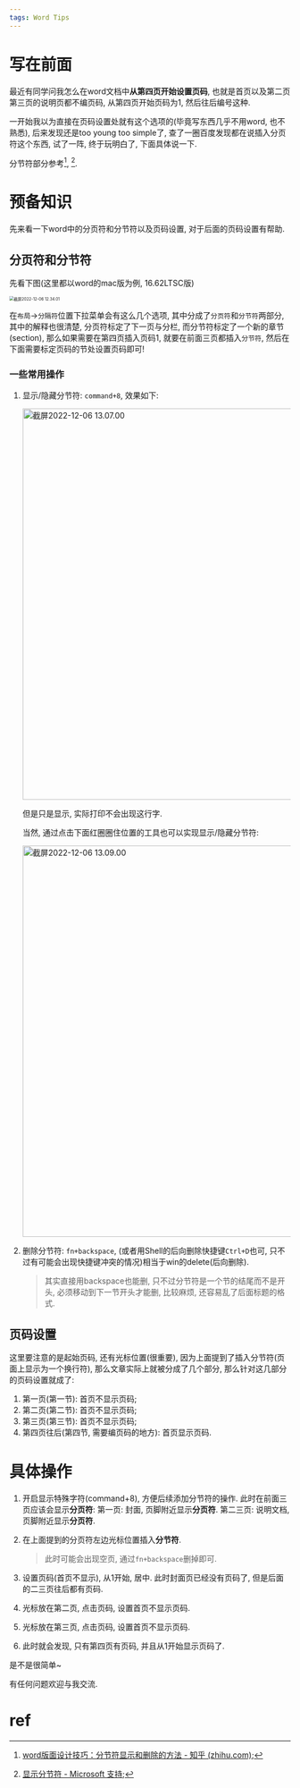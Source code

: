 ```yaml
---
tags: Word Tips
---
```


# 写在前面

最近有同学问我怎么在word文档中**从第四页开始设置页码**, 也就是首页以及第二页第三页的说明页都不编页码, 从第四页开始页码为1, 然后往后编号这种. 

一开始我以为直接在页码设置处就有这个选项的(毕竟写东西几乎不用word, 也不熟悉), 后来发现还是too young too simple了, 查了一圈百度发现都在说插入分页符这个东西, 试了一阵, 终于玩明白了, 下面具体说一下. 

分节符部分参考[^1], [^2]. 

# 预备知识

先来看一下word中的分页符和分节符以及页码设置, 对于后面的页码设置有帮助.



## 分页符和分节符

先看下图(这里都以word的mac版为例, 16.62LTSC版)

<img src="https://s2.loli.net/2022/12/06/RYarhE3dg1xH9NC.jpg" alt="截屏2022-12-06 12.34.01" style="zoom:50%;" />

在`布局`->`分隔符`位置下拉菜单会有这么几个选项, 其中分成了`分页符`和`分节符`两部分, 其中的解释也很清楚, 分页符标定了下一页与分栏, 而分节符标定了一个新的章节(section), 那么如果需要在第四页插入页码1, 就要在前面三页都插入`分节符`, 然后在下面需要标定页码的节处设置页码即可!

### 一些常用操作

1.   显示/隐藏分节符: `command+8`, 效果如下:

     <img src="https://s2.loli.net/2022/12/06/dyFeoX2bW9BJRKc.jpg" alt="截屏2022-12-06 13.07.00" style="width:700px;" />

     但是只是显示, 实际打印不会出现这行字. 

     当然, 通过点击下面红圈圈住位置的工具也可以实现显示/隐藏分节符:

     <img src="https://s2.loli.net/2022/12/06/kt62CgZpVHaxOEP.jpg" alt="截屏2022-12-06 13.09.00" style="width:700px;" />

2.   删除分节符: `fn+backspace`, (或者用Shell的后向删除快捷键`Ctrl+D`也可, 只不过有可能会出现快捷键冲突的情况)相当于win的delete(后向删除).  

     >   其实直接用backspace也能删, 只不过分节符是一个节的结尾而不是开头, 必须移动到下一节开头才能删, 比较麻烦, 还容易乱了后面标题的格式. 

## 页码设置

这里要注意的是起始页码, 还有光标位置(很重要), 因为上面提到了插入分节符(页面上显示为一个换行符), 那么文章实际上就被分成了几个部分, 那么针对这几部分的页码设置就成了:

1.   第一页(第一节): 首页不显示页码;
2.   第二页(第二节): 首页不显示页码;
3.   第三页(第三节): 首页不显示页码;
4.   第四页往后(第四节, 需要编页码的地方): 首页显示页码.

# 具体操作

1.   开启显示特殊字符(command+8), 方便后续添加分节符的操作. 此时在前面三页应该会显示**分页符**:
     第一页: 封面, 页脚附近显示**分页符**.
     第二三页: 说明文档, 页脚附近显示**分页符**.

2.   在上面提到的分页符左边光标位置插入**分节符**. 

     >   此时可能会出现空页, 通过`fn+backspace`删掉即可.

3.   设置页码(首页不显示), 从1开始, 居中. 此时封面页已经没有页码了, 但是后面的二三页往后都有页码. 

4.   光标放在第二页, 点击页码, 设置首页不显示页码. 

5.   光标放在第三页, 点击页码, 设置首页不显示页码. 

6.   此时就会发现, 只有第四页有页码, 并且从1开始显示页码了. 

是不是很简单~ 

有任何问题欢迎与我交流. 



# ref

[^1]:[word版面设计技巧：分节符显示和删除的方法 - 知乎 (zhihu.com)](https://zhuanlan.zhihu.com/p/149259144);
[^2]:[显示分节符 - Microsoft 支持](https://support.microsoft.com/zh-cn/office/显示分节符-9e64804f-ecb4-45b1-a024-3bf8547a85e9#ID0EBBD=macOS);